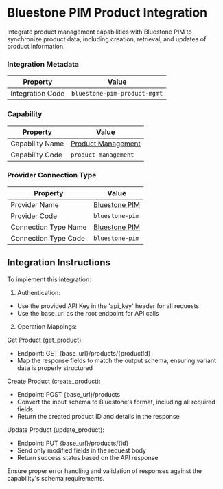# Bluestone PIM Product Integration
Integrate product management capabilities with Bluestone PIM to synchronize product data, including creation, retrieval, and updates of product information.

### Integration Metadata
| Property | Value |
|----------|------|
| Integration Code | `bluestone-pim-product-mgmt` |

### Capability
| Property | Value |
|----------|------|
| Capability Name | [Product Management](../capability/product-management.md) |
| Capability Code | `product-management` |

### Provider Connection Type
| Property | Value |
|----------|------|
| Provider Name | [Bluestone PIM](../provider/bluestone-pim.md) |
| Provider Code | `bluestone-pim` |
| Connection Type Name | [Bluestone PIM](../provider/bluestone-pim.md#bluestone-pim) |
| Connection Type Code | `bluestone-pim` |

## Integration Instructions
To implement this integration:

1. Authentication:
- Use the provided API Key in the 'api_key' header for all requests
- Use the base_url as the root endpoint for API calls

2. Operation Mappings:

Get Product (get_product):
- Endpoint: GET {base_url}/products/{productId}
- Map the response fields to match the output schema, ensuring variant data is properly structured

Create Product (create_product):
- Endpoint: POST {base_url}/products
- Convert the input schema to Bluestone's format, including all required fields
- Return the created product ID and details in the response

Update Product (update_product):
- Endpoint: PUT {base_url}/products/{id}
- Send only modified fields in the request body
- Return success status based on the API response

Ensure proper error handling and validation of responses against the capability's schema requirements.